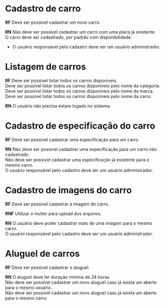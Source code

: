 # Cadastro de carro

**RF**
Deve ser possível cadastrar um novo carro. <br>

**RN**
Não deve ser possível cadastrar um carro com uma placa já existente. <br>
O carro deve ser cadastrado, por padrão com disponibilidade. <br>
* O usuário responsável pelo cadastro deve ser um usuário administrador.

# Listagem de carros

**RF** 
Deve ser possível listar todos os carros disponíveis. <br>
Deve ser possível listar todos os carros disponíveis pelo nome da categoria. <br>
Deve ser possível listar todos os carros disponíveis pelo nome da marca. <br>
Deve ser possível listar todos os carros disponíveis pelo nome da carro. 

**RN**
O usuário não precisa estare logado no sistema.

# Cadastro de especificação do carro

**RF**
Deve ser possível cadastrar uma especificação para um carro. <br>

**RN**
Não deve ser possível cadastrar uma especificação para um carro não cadastrado. <br>
Não deve ser possível cadastrar uma especificação já existente para o mesmo carro. <br>
O usuário responsável pelo cadastro deve ser um usuário administrador.

# Cadastro de imagens do carro

**RF**
Deve ser possível cadastrar a imagem do carro.

**RNF**
Utilizar o multer para upload dos arquivos.

**RN**
O usuário deve poder cadastrar mais de uma imagem para o mesmo carro. <br>
O usuário responsável pelo cadastro deve ser um usuário administrador.

# Aluguel de carros

**RF**
Deve ser possível cadastrar o aluguel.

**RN**
O aluguel deve ter duração miníma de 24 horas. <br>
Não deve ser possível cadastrar um novo aluguel caso já exista um aberto para o mesmo usuário. <br>
Não deve ser possível cadastrar um novo aluguel caso já exista um aberto para o mesmo carro. 